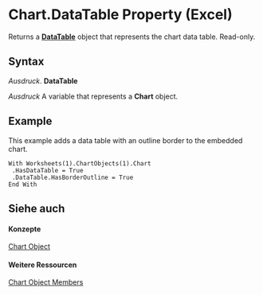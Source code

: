 
# Chart.DataTable Property (Excel)

Returns a  **[DataTable](aca0850b-2e72-cde9-b751-633876e1df99.md)** object that represents the chart data table. Read-only.


## Syntax

 _Ausdruck_. **DataTable**

 _Ausdruck_ A variable that represents a **Chart** object.


## Example

This example adds a data table with an outline border to the embedded chart.


```
With Worksheets(1).ChartObjects(1).Chart 
 .HasDataTable = True 
 .DataTable.HasBorderOutline = True 
End With
```


## Siehe auch


#### Konzepte


[Chart Object](179c32ce-49bd-6f36-ea12-89fb5443f3ea.md)
#### Weitere Ressourcen


[Chart Object Members](http://msdn.microsoft.com/library/a3f8ac44-02d6-6f3f-b5e0-23f4bd5d6baf%28Office.15%29.aspx)